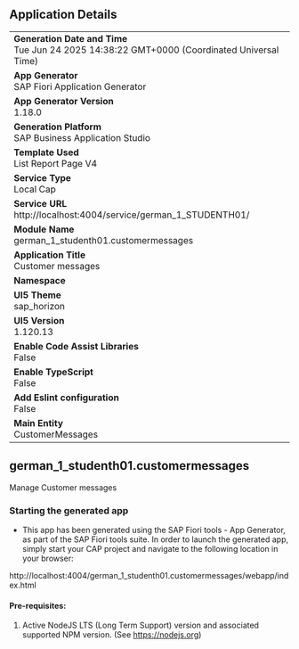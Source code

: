 ## Application Details
|               |
| ------------- |
|**Generation Date and Time**<br>Tue Jun 24 2025 14:38:22 GMT+0000 (Coordinated Universal Time)|
|**App Generator**<br>SAP Fiori Application Generator|
|**App Generator Version**<br>1.18.0|
|**Generation Platform**<br>SAP Business Application Studio|
|**Template Used**<br>List Report Page V4|
|**Service Type**<br>Local Cap|
|**Service URL**<br>http://localhost:4004/service/german_1_STUDENTH01/|
|**Module Name**<br>german_1_studenth01.customermessages|
|**Application Title**<br>Customer messages|
|**Namespace**<br>|
|**UI5 Theme**<br>sap_horizon|
|**UI5 Version**<br>1.120.13|
|**Enable Code Assist Libraries**<br>False|
|**Enable TypeScript**<br>False|
|**Add Eslint configuration**<br>False|
|**Main Entity**<br>CustomerMessages|

## german_1_studenth01.customermessages

Manage Customer messages

### Starting the generated app

-   This app has been generated using the SAP Fiori tools - App Generator, as part of the SAP Fiori tools suite.  In order to launch the generated app, simply start your CAP project and navigate to the following location in your browser:

http://localhost:4004/german_1_studenth01.customermessages/webapp/index.html

#### Pre-requisites:

1. Active NodeJS LTS (Long Term Support) version and associated supported NPM version.  (See https://nodejs.org)



